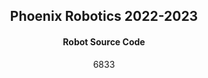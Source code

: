 ## <div align="center">Phoenix Robotics 2022-2023</div>

#### <div align="center">Robot Source Code</div>

<div align="center">6833</div>
